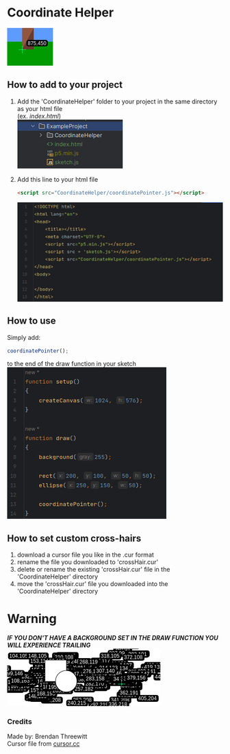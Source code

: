 # Coordinate Helper
![](.readmePics/2.png)

## How to add to your project
1) Add the 'CoordinateHelper' folder to your project in the same directory as your html file  
   (ex. *index.html*)  
   ![](.readmePics/1.png)  

   
2) Add this line to your html file
   
   ```html 
   <script src="CoordinateHelper/coordinatePointer.js"></script>
   ```
   ![](.readmePics/3.png)

## How to use
Simply add:
```js
coordinatePointer();
```
to the end of the draw function in your sketch  
![](.readmePics/4.png)  

## How to set custom cross-hairs
1) download a cursor file you like in the .cur format
2) rename the file you downloaded to 'crossHair.cur'
3) delete or rename the existing 'crossHair.cur' file in the 'CoordinateHelper' directory
4) move the 'crossHair.cur' file you downloaded into the 'CoordinateHelper' directory
# Warning
***IF YOU DON'T HAVE A BACKGROUND SET IN THE DRAW FUNCTION YOU WILL EXPERIENCE TRAILING***  
![](.readmePics/5.png)  

### Credits
Made by: Brendan Threewitt  
Cursor file from [cursor.cc](https://www.cursor.cc/?action=icon&file_id=169484)
